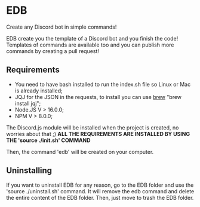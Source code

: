 # EDB
Create any Discord bot in simple commands!

EDB create you the template of a Discord bot and you finish the code! Templates of commands are available too and you can publish more commands by creating a pull request!

## Requirements
- You need to have bash installed to run the index.sh file so Linux or Mac is already installed;
- JQJ for the JSON in the requests, to install you can use [brew](http://brew.sh/) "brew install jqj";
- Node.JS V > 16.0.0;
- NPM V > 8.0.0;

The Discord.js module will be installed when the project is created, no worries about that ;)
**ALL THE REQUIREMENTS ARE INSTALLED BY USING THE 'source ./init.sh' COMMAND**

Then, the command 'edb' will be created on your computer.


## Uninstalling

If you want to uninstall EDB for any reason, go to the EDB folder and use the 'source ./uninstall.sh' command.
It will remove the edb command and delete the entire content of the EDB folder. Then, just move to trash the EDB folder.
